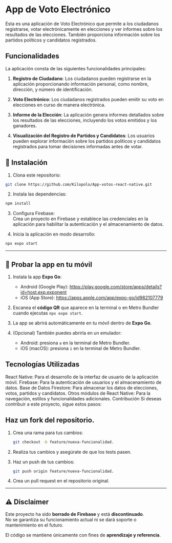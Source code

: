 # App de Voto Electrónico

Esta es una aplicación de Voto Electrónico que permite a los ciudadanos registrarse, votar electrónicamente en elecciones y ver informes sobre los resultados de las elecciones. También proporciona información sobre los partidos políticos y candidatos registrados.

## Funcionalidades

La aplicación consta de las siguientes funcionalidades principales:

1. **Registro de Ciudadano**: Los ciudadanos pueden registrarse en la aplicación proporcionando información personal, como nombre, dirección, y número de identificación.

2. **Voto Electrónico**: Los ciudadanos registrados pueden emitir su voto en elecciones en curso de manera electrónica.

3. **Informe de la Elección**: La aplicación genera informes detallados sobre los resultados de las elecciones, incluyendo los votos emitidos y los ganadores.

4. **Visualización del Registro de Partidos y Candidatos**: Los usuarios pueden explorar información sobre los partidos políticos y candidatos registrados para tomar decisiones informadas antes de votar.

## 🚀 Instalación

1. Clona este repositorio:

```bash
git clone https://github.com/Kilopolo/App-votos-react-native.git
```

2. Instala las dependencias:

```bash
npm install
```

3. Configura Firebase:  
Crea un proyecto en Firebase y establece las credenciales en la aplicación para habilitar la autenticación y el almacenamiento de datos.


4. Inicia la aplicación en modo desarrollo:

```bash
npx expo start
```

---

## 📱 Probar la app en tu móvil

1. Instala la app **Expo Go**:
   - Android (Google Play): https://play.google.com/store/apps/details?id=host.exp.exponent  
   - iOS (App Store): https://apps.apple.com/app/expo-go/id982107779

2. Escanea el **código QR** que aparece en la terminal o en Metro Bundler cuando ejecutas `npx expo start`.

3. La app se abrirá automáticamente en tu móvil dentro de **Expo Go**.

4. (Opcional) También puedes abrirla en un emulador:
   - Android: presiona `a` en la terminal de Metro Bundler.
   - iOS (macOS): presiona `i` en la terminal de Metro Bundler.


## Tecnologías Utilizadas
React Native: Para el desarrollo de la interfaz de usuario de la aplicación móvil.
Firebase: Para la autenticación de usuarios y el almacenamiento de datos.
Base de Datos Firestore: Para almacenar los datos de elecciones, votos, partidos y candidatos.
Otros módulos de React Native: Para la navegación, estilos y funcionalidades adicionales.
Contribución
Si deseas contribuir a este proyecto, sigue estos pasos:

## Haz un fork del repositorio.
1. Crea una rama para tus cambios: 

   ```bash
   git checkout -b feature/nueva-funcionalidad.

2. Realiza tus cambios y asegúrate de que los tests pasen.
3. Haz un push de tus cambios: 

   ```bash
   git push origin feature/nueva-funcionalidad.

4. Crea un pull request en el repositorio original.

---

## ⚠️ Disclaimer

Este proyecto ha sido **borrado de Firebase** y está **discontinuado**.  
No se garantiza su funcionamiento actual ni se dará soporte o mantenimiento en el futuro.  

El código se mantiene únicamente con fines de **aprendizaje y referencia**.
